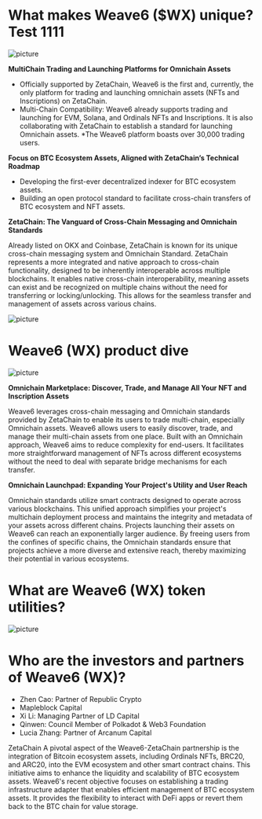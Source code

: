 
# What makes Weave6 ($WX) unique? Test 1111

![ picture ](https://storage.googleapis.com/public-dao-pad-prod/1708002488_c81d7ead4a48bc91d4eab376a1919c13.webp)

**MultiChain Trading and Launching Platforms for Omnichain Assets**

* Officially supported by ZetaChain, Weave6 is the first and, currently, the only platform for trading and launching omnichain assets (NFTs and Inscriptions) on ZetaChain.
* Multi-Chain Compatibility: Weave6 already supports trading and launching for EVM, Solana, and Ordinals NFTs and Inscriptions. It is also collaborating with ZetaChain to establish a standard for launching Omnichain assets.
*The Weave6 platform boasts over 30,000 trading users.

**Focus on BTC Ecosystem Assets, Aligned with ZetaChain’s Technical Roadmap**

* Developing the first-ever decentralized indexer for BTC ecosystem assets.
* Building an open protocol standard to facilitate cross-chain transfers of BTC ecosystem and NFT assets.   

**ZetaChain: The Vanguard of Cross-Chain Messaging and Omnichain Standards**

Already listed on OKX and Coinbase, ZetaChain is known for its unique cross-chain messaging system and Omnichain Standard. ZetaChain represents a more integrated and native approach to cross-chain functionality, designed to be inherently interoperable across multiple blockchains. It enables native cross-chain interoperability, meaning assets can exist and be recognized on multiple chains without the need for transferring or locking/unlocking. This allows for the seamless transfer and management of assets across various chains.       

![ picture ](https://storage.googleapis.com/public-dao-pad-prod/1708002524_1ded1dbd013620b8f129b8853a8c91a0.webp)

# Weave6 (WX) product dive

![ picture ](https://storage.googleapis.com/public-dao-pad-prod/1708002699_76a383ea5708c44e4c3b7f0128981bab.webp)

**Omnichain Marketplace: Discover, Trade, and Manage All Your NFT and Inscription Assets**

Weave6 leverages cross-chain messaging and Omnichain standards provided by ZetaChain to enable its users to trade multi-chain, especially Omnichain assets. Weave6 allows users to easily discover, trade, and manage their multi-chain assets from one place. Built with an Omnichain approach, Weave6 aims to reduce complexity for end-users. It facilitates more straightforward management of NFTs across different ecosystems without the need to deal with separate bridge mechanisms for each transfer.   

**Omnichain Launchpad: Expanding Your Project's Utility and User Reach**

Omnichain standards utilize smart contracts designed to operate across various blockchains. This unified approach simplifies your project's multichain deployment process and maintains the integrity and metadata of your assets across different chains. Projects launching their assets on Weave6 can reach an exponentially larger audience. By freeing users from the confines of specific chains, the Omnichain standards ensure that projects achieve a more diverse and extensive reach, thereby maximizing their potential in various ecosystems.   

# What are Weave6 (WX) token utilities?

![ picture ](https://storage.googleapis.com/public-dao-pad-prod/1708002599_35d48fa2a648d8b49a5a6bfe4b0265ff.webp)

# Who are the investors and partners of Weave6 (WX)?

* Zhen Cao: Partner of Republic Crypto
* Mapleblock Capital
* Xi Li: Managing Partner of LD Capital
* Qinwen: Council Member of Polkadot & Web3 Foundation
* Lucia Zhang: Partner of Arcanum Capital

ZetaChain A pivotal aspect of the Weave6-ZetaChain partnership is the integration of Bitcoin ecosystem assets, including Ordinals NFTs, BRC20, and ARC20, into the EVM ecosystem and other smart contract chains. This initiative aims to enhance the liquidity and scalability of BTC ecosystem assets. Weave6's recent objective focuses on establishing a trading infrastructure adapter that enables efficient management of BTC ecosystem assets. It provides the flexibility to interact with DeFi apps or revert them back to the BTC chain for value storage.     
